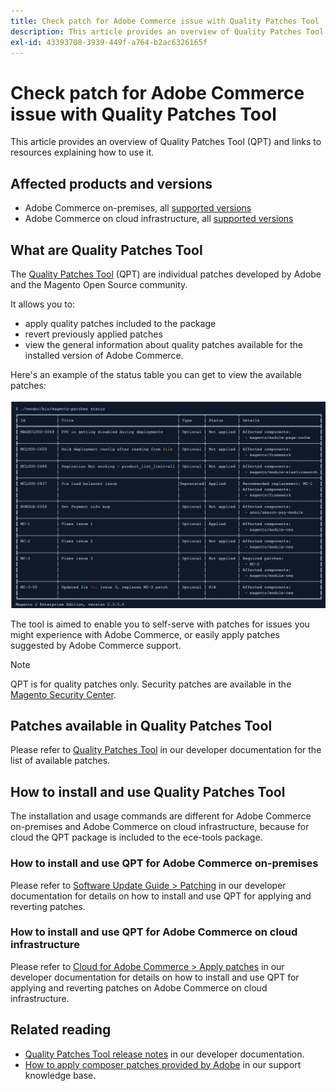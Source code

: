 ```yaml
---
title: Check patch for Adobe Commerce issue with Quality Patches Tool
description: This article provides an overview of Quality Patches Tool (QPT) and links to resources explaining how to use it.
exl-id: 43393708-3939-449f-a764-b2ac6326165f
---
```

# Check patch for Adobe Commerce issue with Quality Patches Tool

This article provides an overview of Quality Patches Tool (QPT) and links to resources explaining how to use it.

## Affected products and versions

* Adobe Commerce on-premises, all [supported versions](https://magento.com/sites/default/files/magento-software-lifecycle-policy.pdf)
* Adobe Commerce on cloud infrastructure, all [supported versions](https://magento.com/sites/default/files/magento-software-lifecycle-policy.pdf)

## What are Quality Patches Tool

The [Quality Patches Tool](https://github.com/magento/quality-patches) (QPT) are individual patches developed by Adobe and the Magento Open Source community.

It allows you to:

* apply quality patches included to the package
* revert previously applied patches
* view the general information about quality patches available for the installed version of Adobe Commerce.

Here's an example of the status table you can get to view the available patches:

![Magento_patches_list](assets/status_table.png)

The tool is aimed to enable you to self-serve with patches for issues you might experience with Adobe Commerce, or easily apply patches suggested by Adobe Commerce support.

>[!NOTE]
>
>QPT is for quality patches only. Security patches are available in the [Magento Security Center](https://magento.com/security/patches).

## Patches available in Quality Patches Tool

Please refer to [Quality Patches Tool](https://devdocs.magento.com/quality-patches/tool.html#patch-grid) in our developer documentation for the list of available patches.

## How to install and use Quality Patches Tool

The installation and usage commands are different for Adobe Commerce on-premises and Adobe Commerce on cloud infrastructure, because for cloud the QPT package is included to the ece-tools package.

### How to install and use QPT for Adobe Commerce on-premises

Please refer to [Software Update Guide > Patching](https://devdocs.magento.com/guides/v2.4/comp-mgr/patching/mqp.html) in our developer documentation for details on how to install and use QPT for applying and reverting patches.

### How to install and use QPT for Adobe Commerce on cloud infrastructure

Please refer to [ Cloud for Adobe Commerce > Apply patches](https://devdocs.magento.com/cloud/project/project-patch.html) in our developer documentation for details on how to install and use QPT for applying and reverting patches on Adobe Commerce on cloud infrastructure.

## Related reading

* [Quality Patches Tool release notes](https://devdocs.magento.com/quality-patches/release-notes.html) in our developer documentation.
* [How to apply composer patches provided by Adobe](https://support.magento.com/hc/en-us/articles/360028367731) in our support knowledge base.
